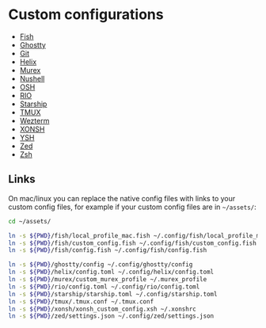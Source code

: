 # Custom configurations

- [Fish](./fish/)
- [Ghostty](./ghostty/)
- [Git](./git/)
- [Helix](./helix/)
- [Murex](./murex/)
- [Nushell](./nushell/)
- [OSH](./osh/)
- [RIO](./rio/)
- [Starship](./starship/)
- [TMUX](./tmux/)
- [Wezterm](./wezterm/)
- [XONSH](./xonsh/)
- [YSH](./ysh/)
- [Zed](./zed/)
- [Zsh](./zsh/)

## Links

On mac/linux you can replace the native config files with links to your custom config files, for example if your custom config files are in `~/assets/`: 

```sh
cd ~/assets/

ln -s ${PWD}/fish/local_profile_mac.fish ~/.config/fish/local_profile_mac.fish
ln -s ${PWD}/fish/custom_config.fish ~/.config/fish/custom_config.fish
ln -s ${PWD}/fish/config.fish ~/.config/fish/config.fish

ln -s ${PWD}/ghostty/config ~/.config/ghostty/config
ln -s ${PWD}/helix/config.toml ~/.config/helix/config.toml
ln -s ${PWD}/murex/custom_murex_profile ~/.murex_profile
ln -s ${PWD}/rio/config.toml ~/.config/rio/config.toml
ln -s ${PWD}/starship/starship.toml ~/.config/starship.toml
ln -s ${PWD}/tmux/.tmux.conf ~/.tmux.conf
ln -s ${PWD}/xonsh/xonsh_custom_config.xsh ~/.xonshrc
ln -s ${PWD}/zed/settings.json ~/.config/zed/settings.json
```
